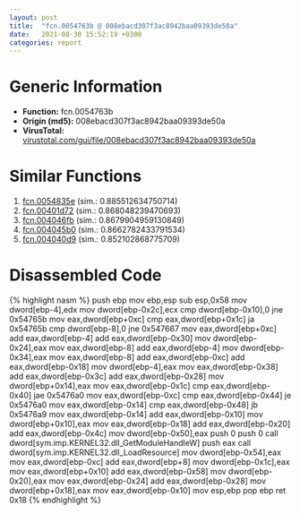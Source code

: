 ```yaml
---
layout: post
title:  "fcn.0054763b @ 008ebacd307f3ac8942baa09393de50a"
date:   2021-08-30 15:52:19 +0300
categories: report
---
```


# Generic Information
- **Function:** fcn.0054763b
- **Origin (md5):** 008ebacd307f3ac8942baa09393de50a
- **VirusTotal:** [virustotal.com/gui/file/008ebacd307f3ac8942baa09393de50a][virustotal_ref]



# Similar Functions

1. [fcn.0054835e][similar_1_ref] (sim.: 0.885512634750714)
2. [fcn.00401d72][similar_2_ref] (sim.: 0.868048239470693)
3. [fcn.004046fb][similar_3_ref] (sim.: 0.8679904959130849)
4. [fcn.004045b0][similar_4_ref] (sim.: 0.8662782433791534)
5. [fcn.004040d9][similar_5_ref] (sim.: 0.852102868775709)


# Disassembled Code

{% highlight nasm %}
push ebp
mov ebp,esp
sub esp,0x58
mov dword[ebp-4],edx
mov dword[ebp-0x2c],ecx
cmp dword[ebp-0x10],0
jne 0x54765b
mov eax,dword[ebp+0xc]
cmp eax,dword[ebp+0x1c]
ja 0x54765b
cmp dword[ebp-8],0
jne 0x547667
mov eax,dword[ebp+0xc]
add eax,dword[ebp-4]
add eax,dword[ebp-0x30]
mov dword[ebp-0x24],eax
mov eax,dword[ebp-8]
add eax,dword[ebp-4]
mov dword[ebp-0x34],eax
mov eax,dword[ebp-8]
add eax,dword[ebp-0xc]
add eax,dword[ebp-0x18]
mov dword[ebp-4],eax
mov eax,dword[ebp-0x38]
add eax,dword[ebp-0x3c]
add eax,dword[ebp-0x28]
mov dword[ebp+0x14],eax
mov eax,dword[ebp-0x1c]
cmp eax,dword[ebp-0x40]
jae 0x5476a0
mov eax,dword[ebp-0xc]
cmp eax,dword[ebp-0x44]
je 0x5476a0
mov eax,dword[ebp-0x14]
cmp eax,dword[ebp-0x48]
jb 0x5476a9
mov eax,dword[ebp-0x14]
add eax,dword[ebp-0x10]
mov dword[ebp+0x10],eax
mov eax,dword[ebp-0x18]
add eax,dword[ebp-0x20]
add eax,dword[ebp-0x4c]
mov dword[ebp-0x50],eax
push 0
push 0
call dword[sym.imp.KERNEL32.dll_GetModuleHandleW]
push eax
call dword[sym.imp.KERNEL32.dll_LoadResource]
mov dword[ebp-0x54],eax
mov eax,dword[ebp-0xc]
add eax,dword[ebp+8]
mov dword[ebp-0x1c],eax
mov eax,dword[ebp+0x10]
add eax,dword[ebp-0x58]
mov dword[ebp-0x20],eax
mov eax,dword[ebp-0x24]
add eax,dword[ebp-0x28]
mov dword[ebp+0x18],eax
mov eax,dword[ebp-0x10]
mov esp,ebp
pop ebp
ret 0x18
{% endhighlight %}


[similar_1_ref]: /report/fcn.0054835e@008ebacd307f3ac8942baa09393de50a
[similar_2_ref]: /report/fcn.00401d72@c5a9328b4292c431a6e3f48185308528
[similar_3_ref]: /report/fcn.004046fb@f9b80f61ad003ebdee20dab4a0087d2a
[similar_4_ref]: /report/fcn.004045b0@f9b80f61ad003ebdee20dab4a0087d2a
[similar_5_ref]: /report/fcn.004040d9@c5a9328b4292c431a6e3f48185308528
[virustotal_ref]: https://www.virustotal.com/gui/file/008ebacd307f3ac8942baa09393de50a